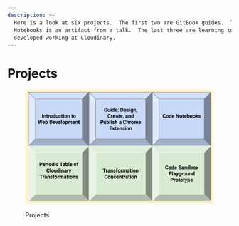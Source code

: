 ```yaml
---
description: >-
  Here is a look at six projects.  The first two are GitBook guides.  The Code
  Notebooks is an artifact from a talk.  The last three are learning tools I
  developed working at Cloudinary.
---
```


# Projects

<figure><img src="../.gitbook/assets/projects (2).png" alt=""><figcaption><p>Projects</p></figcaption></figure>
